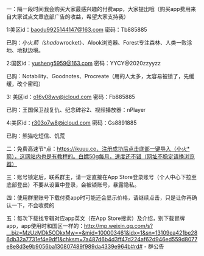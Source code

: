 一：隔一段时间我会购买大家最感兴趣的付费app，大家提出哦（购买app费用来自大家试点文章底部广告的收益，希望大家支持我）

1:美区id：baodu9925144147@163.com
   密码：Tb885885

已购：小火*箭（shado*wrocket）、Alook浏览器、Forest专注森林、人类一败涂地、地狱边境。

2:国区id：yusheng5959@163.com
   密码：YYCY@2020zzyyzz

已购：Notability、Goodnotes、Procreate（用的人太多，太容易被锁了，先缓缓，改个密码）

3: 美区id：o16y08wv@icloud.com
    密码：Fb885885

已购：王国保卫战复仇、纪念碑谷2、视频播放器：nPlayer

4:美区id：r303o7w8@icloud.com
   密码：Gs8891885

已购：熊猫吃短信、饥荒

二：免费高速节^点：https://ikuuu.co，注册成功后点击底部一键导入（小火*箭），这网站内也是有教程的。白嫖50g每月，速度还不错（网址不稳定请换浏览器）

三：账号锁定后，联系群主，请一定直接在App Store登录账号（个人中心下拉至底部登出）不要从设置中登录，会被锁账号，暴露隐私。

四：使用群里账号下载付费app时可能还会显示价格，请继续点击，只是让你再确认一下，不会收费的

五：每次下载找专辑对应app英文（在App Store搜索）及介绍，别下载冒牌app，app使用时和国区一样的：http://mp.weixin.qq.com/s?__biz=MzUzMDk5ODkxMw==&mid=100003461&idx=1&sn=13109ea421be286db32a7731ef4e9df1&chksm=7a487d6b4d3ff47d224af62d946ed559d8077e8e8d3e9b9056ba130807489f989da4339e964b#rd# -
群公告
